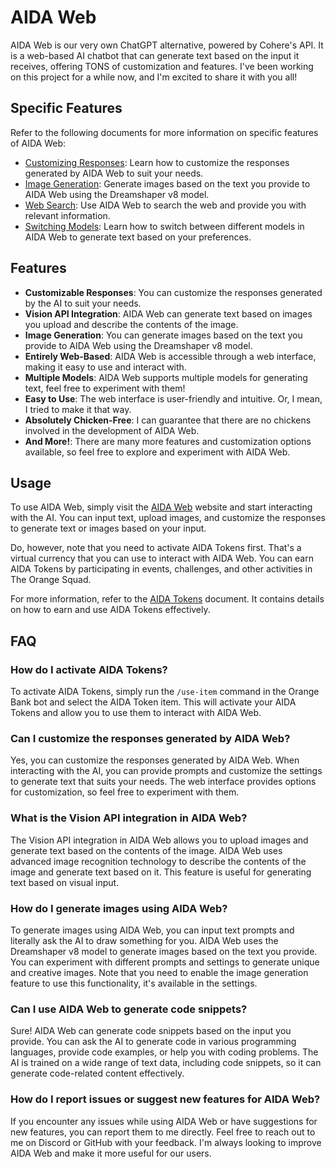 # AIDA Web

AIDA Web is our very own ChatGPT alternative, powered by Cohere's API. It is a web-based AI chatbot that can generate text based on the input it receives, offering TONS of customization and features. I've been working on this project for a while now, and I'm excited to share it with you all!

## Specific Features

Refer to the following documents for more information on specific features of AIDA Web:

- [Customizing Responses](customizing-responses.md): Learn how to customize the responses generated by AIDA Web to suit your needs.
- [Image Generation](image-generation.md): Generate images based on the text you provide to AIDA Web using the Dreamshaper v8 model.
- [Web Search](web-search.md): Use AIDA Web to search the web and provide you with relevant information.
- [Switching Models](switching-models.md): Learn how to switch between different models in AIDA Web to generate text based on your preferences.

## Features

- **Customizable Responses**: You can customize the responses generated by the AI to suit your needs.
- **Vision API Integration**: AIDA Web can generate text based on images you upload and describe the contents of the image.
- **Image Generation**: You can generate images based on the text you provide to AIDA Web using the Dreamshaper v8 model.
- **Entirely Web-Based**: AIDA Web is accessible through a web interface, making it easy to use and interact with.
- **Multiple Models**: AIDA Web supports multiple models for generating text, feel free to experiment with them!
- **Easy to Use**: The web interface is user-friendly and intuitive. Or, I mean, I tried to make it that way.
- **Absolutely Chicken-Free**: I can guarantee that there are no chickens involved in the development of AIDA Web.
- **And More!**: There are many more features and customization options available, so feel free to explore and experiment with AIDA Web.

## Usage

To use AIDA Web, simply visit the [AIDA Web](https://aidaweb.jprq.app/) website and start interacting with the AI. You can input text, upload images, and customize the responses to generate text or images based on your input.

Do, however, note that you need to activate AIDA Tokens first. That's a virtual currency that you can use to interact with AIDA Web. You can earn AIDA Tokens by participating in events, challenges, and other activities in The Orange Squad.

For more information, refer to the [AIDA Tokens](../orange-bank/aidaweb.md) document. It contains details on how to earn and use AIDA Tokens effectively.

## FAQ

### How do I activate AIDA Tokens?

To activate AIDA Tokens, simply run the `/use-item` command in the Orange Bank bot and select the AIDA Token item. This will activate your AIDA Tokens and allow you to use them to interact with AIDA Web.

### Can I customize the responses generated by AIDA Web?

Yes, you can customize the responses generated by AIDA Web. When interacting with the AI, you can provide prompts and customize the settings to generate text that suits your needs. The web interface provides options for customization, so feel free to experiment with them.

### What is the Vision API integration in AIDA Web?

The Vision API integration in AIDA Web allows you to upload images and generate text based on the contents of the image. AIDA Web uses advanced image recognition technology to describe the contents of the image and generate text based on it. This feature is useful for generating text based on visual input.

### How do I generate images using AIDA Web?

To generate images using AIDA Web, you can input text prompts and literally ask the AI to draw something for you. AIDA Web uses the Dreamshaper v8 model to generate images based on the text you provide. You can experiment with different prompts and settings to generate unique and creative images. Note that you need to enable the image generation feature to use this functionality, it's available in the settings.

### Can I use AIDA Web to generate code snippets?

Sure! AIDA Web can generate code snippets based on the input you provide. You can ask the AI to generate code in various programming languages, provide code examples, or help you with coding problems. The AI is trained on a wide range of text data, including code snippets, so it can generate code-related content effectively.

### How do I report issues or suggest new features for AIDA Web?

If you encounter any issues while using AIDA Web or have suggestions for new features, you can report them to me directly. Feel free to reach out to me on Discord or GitHub with your feedback. I'm always looking to improve AIDA Web and make it more useful for our users.